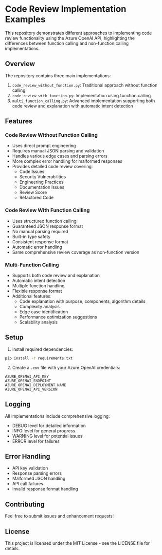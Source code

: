 # Code Review Implementation Examples

This repository demonstrates different approaches to implementing code review functionality using the Azure OpenAI API, highlighting the differences between function calling and non-function calling implementations.

## Overview

The repository contains three main implementations:

1. `code_review_without_function.py`: Traditional approach without function calling
2. `code_review_with_function.py`: Implementation using function calling
3. `multi_function_calling.py`: Advanced implementation supporting both code review and explanation with automatic intent detection

## Features

### Code Review Without Function Calling
- Uses direct prompt engineering
- Requires manual JSON parsing and validation
- Handles various edge cases and parsing errors
- More complex error handling for malformed responses
- Provides detailed code review covering:
  - Code Issues
  - Security Vulnerabilities
  - Engineering Practices
  - Documentation Issues
  - Review Score
  - Refactored Code

### Code Review With Function Calling
- Uses structured function calling
- Guaranteed JSON response format
- No manual parsing required
- Built-in type safety
- Consistent response format
- Automatic error handling
- Same comprehensive review coverage as non-function version

### Multi-Function Calling
- Supports both code review and explanation
- Automatic intent detection
- Multiple function handling
- Flexible response format
- Additional features:
  - Code explanation with purpose, components, algorithm details
  - Complexity analysis
  - Edge case identification
  - Performance optimization suggestions
  - Scalability analysis

## Setup

1. Install required dependencies:
```bash
pip install -r requirements.txt
```

2. Create a `.env` file with your Azure OpenAI credentials:
```
AZURE_OPENAI_API_KEY
AZURE_OPENAI_ENDPOINT
AZURE_OPENAI_DEPLOYMENT_NAME
AZURE_OPENAI_API_VERSION
```


## Logging

All implementations include comprehensive logging:
- DEBUG level for detailed information
- INFO level for general progress
- WARNING level for potential issues
- ERROR level for failures

## Error Handling

- API key validation
- Response parsing errors
- Malformed JSON handling
- API call failures
- Invalid response format handling

## Contributing

Feel free to submit issues and enhancement requests!

## License

This project is licensed under the MIT License - see the LICENSE file for details. 
